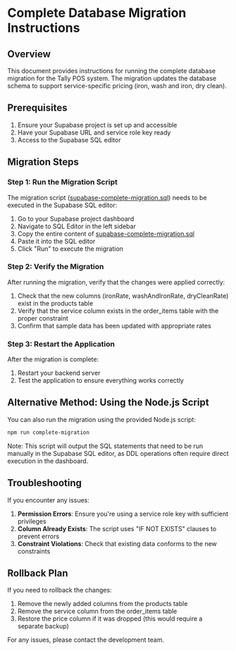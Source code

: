 # Complete Database Migration Instructions

## Overview
This document provides instructions for running the complete database migration for the Tally POS system. The migration updates the database schema to support service-specific pricing (iron, wash and iron, dry clean).

## Prerequisites
1. Ensure your Supabase project is set up and accessible
2. Have your Supabase URL and service role key ready
3. Access to the Supabase SQL editor

## Migration Steps

### Step 1: Run the Migration Script
The migration script ([supabase-complete-migration.sql](file:///c%3A/Users/TECHZON-17/Desktop/Supabase/complete-migration.sql)) needs to be executed in the Supabase SQL editor:

1. Go to your Supabase project dashboard
2. Navigate to SQL Editor in the left sidebar
3. Copy the entire content of [supabase-complete-migration.sql](file:///c%3A/Users/TECHZON-17/Desktop/Supabase/complete-migration.sql)
4. Paste it into the SQL editor
5. Click "Run" to execute the migration

### Step 2: Verify the Migration
After running the migration, verify that the changes were applied correctly:

1. Check that the new columns (ironRate, washAndIronRate, dryCleanRate) exist in the products table
2. Verify that the service column exists in the order_items table with the proper constraint
3. Confirm that sample data has been updated with appropriate rates

### Step 3: Restart the Application
After the migration is complete:
1. Restart your backend server
2. Test the application to ensure everything works correctly

## Alternative Method: Using the Node.js Script
You can also run the migration using the provided Node.js script:

```bash
npm run complete-migration
```

Note: This script will output the SQL statements that need to be run manually in the Supabase SQL editor, as DDL operations often require direct execution in the dashboard.

## Troubleshooting
If you encounter any issues:

1. **Permission Errors**: Ensure you're using a service role key with sufficient privileges
2. **Column Already Exists**: The script uses "IF NOT EXISTS" clauses to prevent errors
3. **Constraint Violations**: Check that existing data conforms to the new constraints

## Rollback Plan
If you need to rollback the changes:
1. Remove the newly added columns from the products table
2. Remove the service column from the order_items table
3. Restore the price column if it was dropped (this would require a separate backup)

For any issues, please contact the development team.